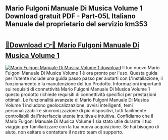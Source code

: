 ## Mario Fulgoni Manuale Di Musica Volume 1 Download gratuit PDF - Part-05L Italiano Manuale del proprietario del servizio km353

# <h2><a href="http://dffavl.blite.top/?on=Mario+Fulgoni+Manuale+Di+Musica+Volume+1">🔗Download 👉🔴 Mario Fulgoni Manuale Di Musica Volume 1</a></h2>

[![Mario Fulgoni Manuale Di Musica Volume 1 download](https://i.imgur.com/lujVjoI.png)](http://dffavl.blite.top/?on=Mario+Fulgoni+Manuale+Di+Musica+Volume+1)
Il tuo nuovo Mario Fulgoni Manuale Di Musica Volume 1 è ora pronto per l'uso. Questa guida per l'utente include una guida passo passo per aiutarti con L'installazione, il funzionamento e la manutenzione del tuo Prodotto. Informazioni importanti sui requisiti di connettività Mario Fulgoni Manuale Di Musica Volume 1 questo prodotto richiede requisiti di connettività specifici per prestazioni ottimali. Le funzionalità avanzate di Mario Fulgoni Manuale Di Musica Volume 1 includono geolocalizzazione, avvisi intelligenti, temi personalizzabili e sincronizzazione di più dispositivi, tutti facilmente controllabili dall'interfaccia utente intuitiva e intuitiva. Confidiamo che il Mario Fulgoni Manuale Di Musica Volume 1 sia stato utile durante il tuo viaggio per familiarizzare con la tua nuova acquisizione. Se hai bisogno di aiuto, non esitare a contattare il nostro team di supporto.
